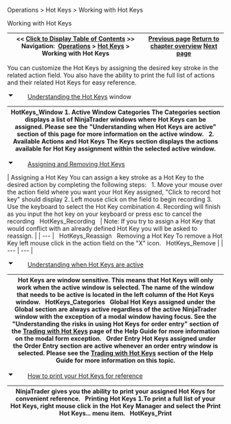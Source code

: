 ﻿


Operations \> Hot Keys \> Working with Hot Keys






















Working with Hot Keys







| \<\< [Click to Display Table of Contents](working_with_hot_keys.md) \>\> **Navigation:**     [Operations](operations-1.md) \> [Hot Keys](hot_key_manager-1.md) \> Working with Hot Keys | [Previous page](hot_key_manager-1.md) [Return to chapter overview](hot_key_manager-1.md) [Next page](trading_with_hot_keys-1.md) |
| --- | --- |














You can customize the Hot Keys by assigning the desired key stroke in the related action field. You also have the ability to print the full list of actions and their related Hot Keys for easy reference.


![tog_minus](tog_minus-1.gif)        [Understanding the Hot Keys](javascript:HMToggle('toggle','UnderstandingTheHotKeys','UnderstandingTheHotKeys_ICON')) window




| HotKeys_Window 1\. Active Window Categories The Categories section displays a list of NinjaTrader windows where Hot Keys can be assigned. Please see the "Understanding when Hot Keys are active" section of this page for more information on the active window.   2\. Available Actions and Hot Keys The Keys section displays the actions available for Hot Key assignment within the selected active window. |
| --- |



![tog_minus](tog_minus-1.gif)        [Assigning and Removing Hot Keys](javascript:HMToggle('toggle','AssigningAndRemovingHotKeys','AssigningAndRemovingHotKeys_ICON'))




| Assigning a Hot Key You can assign a key stroke as a Hot Key to the desired action by completing the following steps:   1\. Move your mouse over the action field where you want your Hot Key assigned, "Click to record hot key" should display 2\. Left mouse click on the field to begin recording 3\. Use the keyboard to select the Hot Key combination 4\. Recording will finish as you input the hot key on your keyboard or press esc to cancel the recording   HotKeys_Recording     | Note: If you try to assign a Hot Key that would conflict with an already defined Hot Key you will be asked to reassign. | | --- |      HotKeys_Reassign   Removing a Hot Key To remove a Hot Key left mouse click in the action field on the "X" icon.   HotKeys_Remove |
| --- | --- |



![tog_minus](tog_minus-1.gif)        [Understanding when Hot Keys are active](javascript:HMToggle('toggle','UnderstandingWhenHotKeysAreActive','UnderstandingWhenHotKeysAreActive_ICON'))




| Hot Keys are window sensitive. This means that Hot Keys will only work when the active window is selected. The name of the window that needs to be active is located in the left column of the Hot Keys window.   HotKeys_Categories   Global Hot Keys assigned under the Global section are always active regardless of the active NinjaTrader window with the exception of a modal window having focus. See the "Understanding the risks in using Hot Keys for order entry" section of the [Trading with Hot Keys](trading_with_hot_keys-1.md) page of the Help Guide for more information on the modal form exception.   Order Entry Hot Keys assigned under the Order Entry section are active whenever an order entry window is selected. Please see the [Trading with Hot Keys](trading_with_hot_keys-1.md) section of the Help Guide for more information on this topic. |
| --- |



![tog_minus](tog_minus-1.gif)        [How to print your Hot Keys for reference](javascript:HMToggle('toggle','HowToPrintYourHotKeysForReference','HowToPrintYourHotKeysForReference_ICON'))




| NinjaTrader gives you the ability to print your assigned Hot Keys for convenient reference.   Printing Hot Keys 1\.To print a full list of your Hot Keys, right mouse click in the Hot Key Manager and select the Print Hot Keys... menu item.   HotKeys_Print |
| --- |










